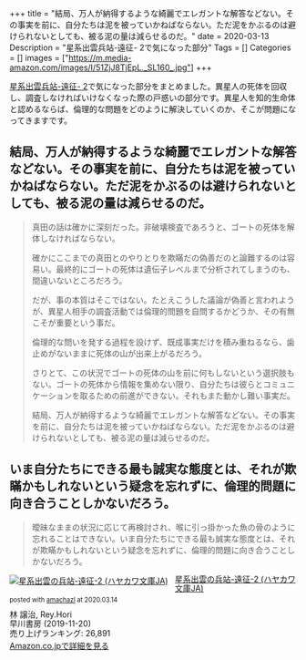 +++
title = "結局、万人が納得するような綺麗でエレガントな解答などない。その事実を前に、自分たちは泥を被っていかねばならない。ただ泥をかぶるのは避けられないとしても、被る泥の量は減らせるのだ。"
date = 2020-03-13
Description = "星系出雲兵站-遠征- 2で気になった部分"
Tags = []
Categories = []
images = ["https://m.media-amazon.com/images/I/51ZjJ8TjEpL._SL160_.jpg"]
+++

[星系出雲兵站-遠征- 2](https://www.amazon.co.jp/exec/obidos/ASIN/4150314012/simsnes-22/)で気になった部分をまとめました。異星人の死体を回収し、調査しなければいけなくなった際の戸惑いの部分です。異星人を知的生命体と認めるならば、倫理的な問題をどのように解決していくのか、そこが問題になってきますです。

## 結局、万人が納得するような綺麗でエレガントな解答などない。その事実を前に、自分たちは泥を被っていかねばならない。ただ泥をかぶるのは避けられないとしても、被る泥の量は減らせるのだ。

> 真田の話は確かに深刻だった。非破壊検査であろうと、ゴートの死体を解体しなければならない。
> 
> 確かにここまでの真田とのやりとりを欺瞞だの偽善だのと論難するのは容易い。最終的にゴートの死体は遺伝子レベルまで分析されてしまうのも、間違いないところだろう。
> 
> だが、事の本質はそこではない。たとえこうした議論が偽善と言われようが、異星人相手の調査活動では倫理的問題を自問するかどうか、その有無こそが重要という事だ。
> 
> 倫理的な問いを発する過程を設けず、既成事実だけを積み重ねるなら、歯止めがないままに死体の山が出来上がるだろう。
> 
> さりとて、この状況でゴートの死体の山を前に何もしないという選択肢もない。ゴートの死体から情報を集めない限り、自分たちは彼らとコミュニケーションを取るための前進ができない。それもまた動かし難い事実だ。
> 
> 結局、万人が納得するような綺麗でエレガントな解答などない。その事実を前に、自分たちは泥を被っていかねばならない。ただ泥をかぶるのは避けられないとしても、被る泥の量は減らせるのだ。

## いま自分たちにできる最も誠実な態度とは、それが欺瞞かもしれないという疑念を忘れずに、倫理的問題に向き合うことしかないだろう。

> 曖昧なままの状況に応じて再検討され、喉に引っ掛かった魚の骨のように忘れることはできない。いま自分たちにできる最も誠実な態度とは、それが欺瞞かもしれないという疑念を忘れずに、倫理的問題に向き合うことしかないだろう。

<div class="amachazl-box" style="margin-bottom:0px;"><div class="amachazl-image" style="float:left;margin:0px 12px 1px 0px;"><a href="https://www.amazon.co.jp/exec/obidos/ASIN/4150314012/simsnes-22/" name="amachazllink" target="_blank"><img src="https://m.media-amazon.com/images/I/51ZjJ8TjEpL._SL160_.jpg" alt="星系出雲の兵站-遠征-2 (ハヤカワ文庫JA)" style="border: none;" /></a></div><div class="amachazl-info" style="line-height:120%; margin-bottom: 10px"><div class="amachazl-name" style="margin-bottom:10px;line-height:120%"><a href="https://www.amazon.co.jp/exec/obidos/ASIN/4150314012/simsnes-22/" name="amachazllink" target="_blank">星系出雲の兵站-遠征-2 (ハヤカワ文庫JA)</a><div class="amachazl-powered-date" style="font-size:80%;margin-top:5px;line-height:120%">posted with <a href="http://amachazl.com/" title="amachazl" target="_blank">amachazl</a> at 2020.03.14</div></div><div class="amachazl-detail">林 譲治, Rey.Hori<br />早川書房 (2019-11-20)<br />売り上げランキング: 26,891<br /></div><div class="amachazl-sub-info" style="float: left;"><div class="amachazl-link" style="margin-top: 5px"><a href="https://www.amazon.co.jp/exec/obidos/ASIN/4150314012/simsnes-22/" name="amachazllink" target="_blank">Amazon.co.jpで詳細を見る</a></div></div></div><div class="amachazl-footer" style="clear: left"></div></div>
